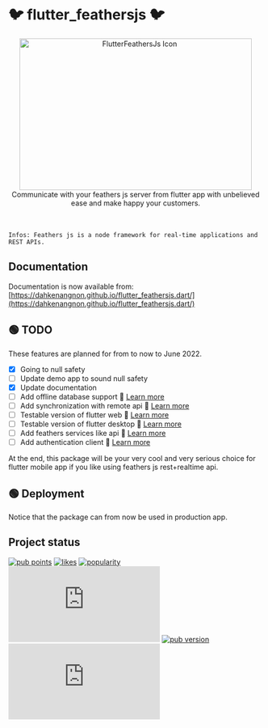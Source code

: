 # :bird: flutter_feathersjs :bird:


<p align="center">
 <img width="460" alt="FlutterFeathersJs Icon" height="300" src="https://dahkenangnon.github.io/flutter_feathersjs.dart/assets/img/logo.png">
 <br>
 Communicate with your feathers js  server from flutter app with unbelieved ease and make happy your customers.
 <br><br><br>
</p>


`Infos: Feathers js is a node framework for real-time applications and REST APIs.`

## Documentation

Documentation is now available from: [https://dahkenangnon.github.io/flutter_feathersjs.dart/](https://dahkenangnon.github.io/flutter_feathersjs.dart/)

## :green_circle: TODO

These features are planned for from to now to June 2022.

- [X] Going to null safety
- [ ] Update demo app to sound null safety
- [x] Update documentation
- [ ] Add offline database support :rocket: [Learn more](https://github.com/Dahkenangnon/flutter_feathersjs.dart/issues/19)
- [ ] Add synchronization with remote api :rocket: [Learn more](https://github.com/Dahkenangnon/flutter_feathersjs.dart/issues/19)
- [ ] Testable version of flutter web :rocket: [Learn more](https://github.com/Dahkenangnon/flutter_feathersjs.dart/issues/19)
- [ ] Testable version of flutter desktop :rocket: [Learn more](https://github.com/Dahkenangnon/flutter_feathersjs.dart/issues/19)
- [ ] Add feathers services like api :rocket: [Learn more](https://github.com/Dahkenangnon/flutter_feathersjs.dart/issues/19)
- [ ] Add authentication client :rocket: [Learn more](https://github.com/Dahkenangnon/flutter_feathersjs.dart/issues/19)

At the end, this package will be your very cool and very serious choice for flutter mobile app if you like using feathers js rest+realtime api.

## :green_circle: Deployment

Notice that the package can from now be used in production app.

## Project status

[![pub points](https://badges.bar/flutter_feathersjs/pub%20points)](https://pub.dev/packages/flutter_feathersjs/score)
[![likes](https://badges.bar/flutter_feathersjs/likes)](https://pub.dev/packages/flutter_feathersjs/score)
[![popularity](https://badges.bar/flutter_feathersjs/popularity)](https://pub.dev/packages/flutter_feathersjs/score)
[![GitHub Repo stars](https://img.shields.io/github/stars/dahkenangnon/flutter_feathersjs.dart?label=github%20stars)](https://github.com/dahkenangnon/flutter_feathersjs)
[![pub version](https://img.shields.io/pub/v/flutter_feathersjs)](https://pub.dev/packages/flutter_feathersjs)
[![GitHub last commit](https://img.shields.io/github/last-commit/dahkenangnon/flutter_feathersjs.dart)](https://github.com/dahkenangnon/flutter_feathersjs)
